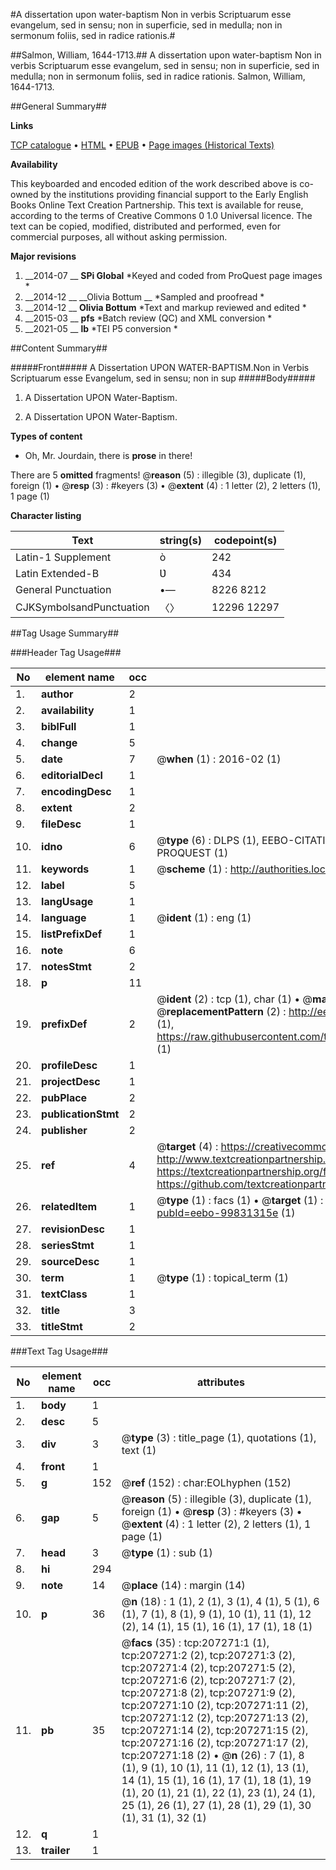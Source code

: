 #A dissertation upon water-baptism Non in verbis Scriptuarum esse evangelum, sed in sensu; non in superficie, sed in medulla; non in sermonum foliis, sed in radice rationis.#

##Salmon, William, 1644-1713.##
A dissertation upon water-baptism Non in verbis Scriptuarum esse evangelum, sed in sensu; non in superficie, sed in medulla; non in sermonum foliis, sed in radice rationis.
Salmon, William, 1644-1713.

##General Summary##

**Links**

[TCP catalogue](http://www.ota.ox.ac.uk/tcp/)  • 
[HTML](http://tei.it.ox.ac.uk/tcp/Texts-HTML/free/B29/B29264.html)  • 
[EPUB](http://tei.it.ox.ac.uk/tcp/Texts-EPUB/free/B29/B29264.epub) • 
[Page images (Historical Texts)](https://historicaltexts.jisc.ac.uk/eebo-99831315e)

**Availability**

This keyboarded and encoded edition of the work described above is co-owned by the
    institutions providing financial support to the Early English Books Online Text Creation
    Partnership. This text is available for reuse, according to the terms of  Creative Commons 0 1.0 Universal
    licence. The text can be copied, modified, distributed and performed, even for commercial
    purposes, all without asking permission.

**Major revisions**

1. __2014-07 __ __SPi Global__ *Keyed and coded from ProQuest page images *
1. __2014-12 __ __Olivia Bottum __ *Sampled and proofread *
1. __2014-12 __ __Olivia Bottum__ *Text and markup reviewed and edited *
1. __2015-03 __ __pfs__ *Batch review (QC) and XML conversion *
1. __2021-05 __ __lb__ *TEI P5 conversion *

##Content Summary##

#####Front#####
A Dissertation UPON WATER-BAPTISM.Non in Verbis Scriptuarum esse Evangelum, sed in sensu; non in sup
#####Body#####

1. A Dissertation UPON Water-Baptism.

1. A Dissertation UPON Water-Baptism.

**Types of content**

  * Oh, Mr. Jourdain, there is **prose** in there!

There are 5 **omitted** fragments! 
 @__reason__ (5) : illegible (3), duplicate (1), foreign (1)  •  @__resp__ (3) : #keyers (3)  •  @__extent__ (4) : 1 letter (2), 2 letters (1), 1 page (1)

**Character listing**


|Text|string(s)|codepoint(s)|
|---|---|---|
|Latin-1 Supplement|ò|242|
|Latin Extended-B|Ʋ|434|
|General Punctuation|•—|8226 8212|
|CJKSymbolsandPunctuation|〈〉|12296 12297|

##Tag Usage Summary##

###Header Tag Usage###

|No|element name|occ|attributes|
|---|---|---|---|
|1.|__author__|2||
|2.|__availability__|1||
|3.|__biblFull__|1||
|4.|__change__|5||
|5.|__date__|7| @__when__ (1) : 2016-02 (1)|
|6.|__editorialDecl__|1||
|7.|__encodingDesc__|1||
|8.|__extent__|2||
|9.|__fileDesc__|1||
|10.|__idno__|6| @__type__ (6) : DLPS (1), EEBO-CITATION (1), VID (1), EEBO-PROQUEST (1), STC (1), PROQUEST (1)|
|11.|__keywords__|1| @__scheme__ (1) : http://authorities.loc.gov/ (1)|
|12.|__label__|5||
|13.|__langUsage__|1||
|14.|__language__|1| @__ident__ (1) : eng (1)|
|15.|__listPrefixDef__|1||
|16.|__note__|6||
|17.|__notesStmt__|2||
|18.|__p__|11||
|19.|__prefixDef__|2| @__ident__ (2) : tcp (1), char (1)  •  @__matchPattern__ (2) : ([0-9\-]+):([0-9IVX]+) (1), (.+) (1)  •  @__replacementPattern__ (2) : http://eebo.chadwyck.com/downloadtiff?vid=$1&page=$2 (1), https://raw.githubusercontent.com/textcreationpartnership/Texts/master/tcpchars.xml#$1 (1)|
|20.|__profileDesc__|1||
|21.|__projectDesc__|1||
|22.|__pubPlace__|2||
|23.|__publicationStmt__|2||
|24.|__publisher__|2||
|25.|__ref__|4| @__target__ (4) : https://creativecommons.org/publicdomain/zero/1.0/ (1), http://www.textcreationpartnership.org/docs/. (1), https://textcreationpartnership.org/faq/#faq05 (1), https://github.com/textcreationpartnership (1)|
|26.|__relatedItem__|1| @__type__ (1) : facs (1)  •  @__target__ (1) : https://data.historicaltexts.jisc.ac.uk/view?pubId=eebo-99831315e (1)|
|27.|__revisionDesc__|1||
|28.|__seriesStmt__|1||
|29.|__sourceDesc__|1||
|30.|__term__|1| @__type__ (1) : topical_term (1)|
|31.|__textClass__|1||
|32.|__title__|3||
|33.|__titleStmt__|2||


###Text Tag Usage###

|No|element name|occ|attributes|
|---|---|---|---|
|1.|__body__|1||
|2.|__desc__|5||
|3.|__div__|3| @__type__ (3) : title_page (1), quotations (1), text (1)|
|4.|__front__|1||
|5.|__g__|152| @__ref__ (152) : char:EOLhyphen (152)|
|6.|__gap__|5| @__reason__ (5) : illegible (3), duplicate (1), foreign (1)  •  @__resp__ (3) : #keyers (3)  •  @__extent__ (4) : 1 letter (2), 2 letters (1), 1 page (1)|
|7.|__head__|3| @__type__ (1) : sub (1)|
|8.|__hi__|294||
|9.|__note__|14| @__place__ (14) : margin (14)|
|10.|__p__|36| @__n__ (18) : 1 (1), 2 (1), 3 (1), 4 (1), 5 (1), 6 (1), 7 (1), 8 (1), 9 (1), 10 (1), 11 (1), 12 (2), 14 (1), 15 (1), 16 (1), 17 (1), 18 (1)|
|11.|__pb__|35| @__facs__ (35) : tcp:207271:1 (1), tcp:207271:2 (2), tcp:207271:3 (2), tcp:207271:4 (2), tcp:207271:5 (2), tcp:207271:6 (2), tcp:207271:7 (2), tcp:207271:8 (2), tcp:207271:9 (2), tcp:207271:10 (2), tcp:207271:11 (2), tcp:207271:12 (2), tcp:207271:13 (2), tcp:207271:14 (2), tcp:207271:15 (2), tcp:207271:16 (2), tcp:207271:17 (2), tcp:207271:18 (2)  •  @__n__ (26) : 7 (1), 8 (1), 9 (1), 10 (1), 11 (1), 12 (1), 13 (1), 14 (1), 15 (1), 16 (1), 17 (1), 18 (1), 19 (1), 20 (1), 21 (1), 22 (1), 23 (1), 24 (1), 25 (1), 26 (1), 27 (1), 28 (1), 29 (1), 30 (1), 31 (1), 32 (1)|
|12.|__q__|1||
|13.|__trailer__|1||
